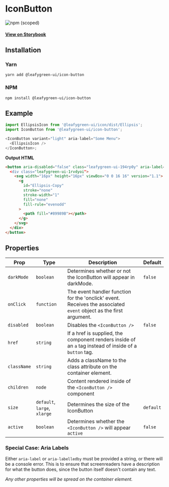 # IconButton

![npm (scoped)](https://img.shields.io/npm/v/@leafygreen-ui/icon-button.svg)

#### [View on Storybook](https://mongodb.github.io/leafygreen-ui/?path=/story/iconbutton--default)

## Installation

### Yarn

```shell
yarn add @leafygreen-ui/icon-button
```

### NPM

```shell
npm install @leafygreen-ui/icon-button
```

## Example

```js
import EllipsisIcon from '@leafygreen-ui/icon/dist/Ellipsis';
import IconButton from '@leafygreen-ui/icon-button';

<IconButton variant="light" aria-label="Some Menu">
  <EllipsisIcon />
</IconButton>;
```

**Output HTML**

```html
<button aria-disabled="false" class="leafygreen-ui-194rp0y" aria-label="Some Menu>
  <div class="leafygreen-ui-1rvdyoi">
    <svg width="16px" height="16px" viewBox="0 0 16 16" version="1.1">
      <g
        id="Ellipsis-Copy"
        stroke="none"
        stroke-width="1"
        fill="none"
        fill-rule="evenodd"
      >
        <path fill="#89989B"></path>
      </g>
    </svg>
  </div>
</button>
```

## Properties

| Prop        | Type                         | Description                                                                                                       | Default   |
| ----------- | ---------------------------- | ----------------------------------------------------------------------------------------------------------------- | --------- |
| `darkMode`  | `boolean`                    | Determines whether or not the IconButton will appear in darkMode.                                                 | `false`   |
| `onClick`   | `function`                   | The event handler function for the 'onclick' event. Receives the associated `event` object as the first argument. |           |
| `disabled`  | `boolean`                    | Disables the `<IconButton />`                                                                                     | `false`   |
| `href`      | `string`                     | If a href is supplied, the component renders inside of an `a` tag instead of inside of a `button` tag.            |           |
| `className` | `string`                     | Adds a className to the class attribute on the container element.                                                 |           |
| `children`  | `node`                       | Content rendered inside of the `<IconButton />` component                                                         |           |
| `size`      | `default`, `large`, `xlarge` | Determines the size of the IconButton                                                                             | `default` |
| `active`    | `boolean`                    | Determines whether the `<IconButton />` will appear `active`                                                      | `false`   |

### Special Case: Aria Labels

Either `aria-label` or `aria-labelledby` must be provided a string, or there will be a console error. This is to ensure that screenreaders have a description for what the button does, since the button itself doesn't contain any text.

_Any other properties will be spread on the container element._
